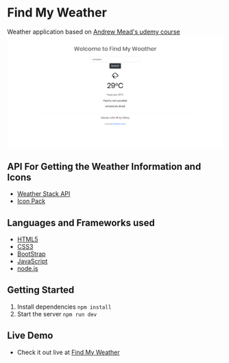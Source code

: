 # Find My Weather

Weather application based on [Andrew Mead's udemy course](https://www.udemy.com/course/the-complete-nodejs-developer-course-2/)
![Weather App image](https://github.com/niloyKGhosh/weather-app/blob/master/Weather-App.png)

## API For Getting the Weather Information and Icons

-   [Weather Stack API](https://weatherstack.com/)
-   [Icon Pack](https://erikflowers.github.io/weather-icons/)

## Languages and Frameworks used

-   [HTML5](https://developer.mozilla.org/en-US/docs/Web/Guide/HTML/HTML5)
-   [CSS3](https://developer.mozilla.org/en-US/docs/Web/CSS)
-   [BootStrap](https://getbootstrap.com/docs/4.4/getting-started/introduction/)
-   [JavaScript](https://developer.mozilla.org/en-US/docs/Web/JavaScript)
-   [node.js](https://nodejs.org/en/docs/)

## Getting Started

1. Install dependencies
   ```npm install```
2. Start the server
   ```npm run dev```

## Live Demo

-   Check it out live at [Find My Weather](https://nghosh-weather-app.herokuapp.com/)
